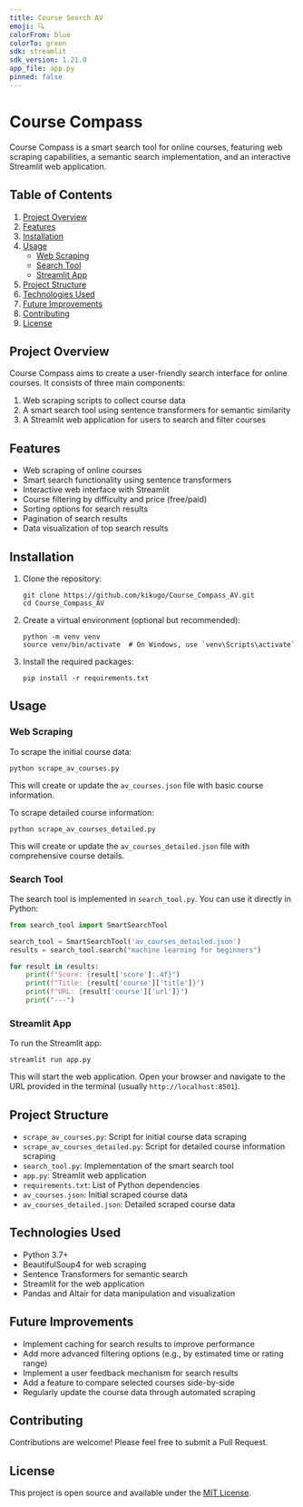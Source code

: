 ```yaml
---
title: Course Search AV
emoji: 🔍
colorFrom: blue
colorTo: green
sdk: streamlit
sdk_version: 1.21.0
app_file: app.py
pinned: false
---
```


# Course Compass

Course Compass is a smart search tool for online courses, featuring web scraping capabilities, a semantic search implementation, and an interactive Streamlit web application.

## Table of Contents

1. [Project Overview](#project-overview)
2. [Features](#features)
3. [Installation](#installation)
4. [Usage](#usage)
   - [Web Scraping](#web-scraping)
   - [Search Tool](#search-tool)
   - [Streamlit App](#streamlit-app)
5. [Project Structure](#project-structure)
6. [Technologies Used](#technologies-used)
7. [Future Improvements](#future-improvements)
8. [Contributing](#contributing)
9. [License](#license)

## Project Overview

Course Compass aims to create a user-friendly search interface for online courses. It consists of three main components:

1. Web scraping scripts to collect course data
2. A smart search tool using sentence transformers for semantic similarity
3. A Streamlit web application for users to search and filter courses

## Features

- Web scraping of online courses
- Smart search functionality using sentence transformers
- Interactive web interface with Streamlit
- Course filtering by difficulty and price (free/paid)
- Sorting options for search results
- Pagination of search results
- Data visualization of top search results

## Installation

1. Clone the repository:
   ```
   git clone https://github.com/kikugo/Course_Compass_AV.git
   cd Course_Compass_AV
   ```

2. Create a virtual environment (optional but recommended):
   ```
   python -m venv venv
   source venv/bin/activate  # On Windows, use `venv\Scripts\activate`
   ```

3. Install the required packages:
   ```
   pip install -r requirements.txt
   ```

## Usage

### Web Scraping

To scrape the initial course data:

```
python scrape_av_courses.py
```

This will create or update the `av_courses.json` file with basic course information.

To scrape detailed course information:

```
python scrape_av_courses_detailed.py
```

This will create or update the `av_courses_detailed.json` file with comprehensive course details.

### Search Tool

The search tool is implemented in `search_tool.py`. You can use it directly in Python:

```python
from search_tool import SmartSearchTool

search_tool = SmartSearchTool('av_courses_detailed.json')
results = search_tool.search("machine learning for beginners")

for result in results:
    print(f"Score: {result['score']:.4f}")
    print(f"Title: {result['course']['title']}")
    print(f"URL: {result['course']['url']}")
    print("---")
```

### Streamlit App

To run the Streamlit app:

```
streamlit run app.py
```

This will start the web application. Open your browser and navigate to the URL provided in the terminal (usually `http://localhost:8501`).

## Project Structure

- `scrape_av_courses.py`: Script for initial course data scraping
- `scrape_av_courses_detailed.py`: Script for detailed course information scraping
- `search_tool.py`: Implementation of the smart search tool
- `app.py`: Streamlit web application
- `requirements.txt`: List of Python dependencies
- `av_courses.json`: Initial scraped course data
- `av_courses_detailed.json`: Detailed scraped course data

## Technologies Used

- Python 3.7+
- BeautifulSoup4 for web scraping
- Sentence Transformers for semantic search
- Streamlit for the web application
- Pandas and Altair for data manipulation and visualization

## Future Improvements

- Implement caching for search results to improve performance
- Add more advanced filtering options (e.g., by estimated time or rating range)
- Implement a user feedback mechanism for search results
- Add a feature to compare selected courses side-by-side
- Regularly update the course data through automated scraping

## Contributing

Contributions are welcome! Please feel free to submit a Pull Request.

## License

This project is open source and available under the [MIT License](LICENSE).
